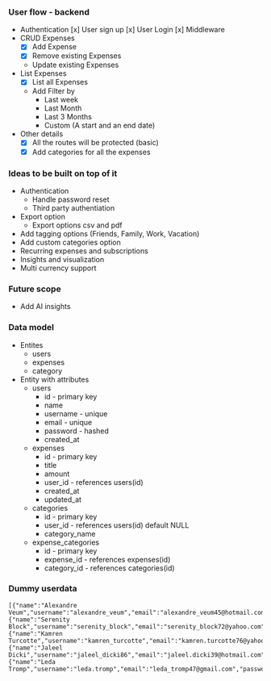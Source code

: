 ### User flow - backend

- Authentication
  [x] User sign up
  [x] User Login
  [x] Middleware
- CRUD Expenses
  - [x] Add Expense
  - [x] Remove existing Expenses
  - Update existing Expenses
- List Expenses
  - [x] List all Expenses
  - Add Filter by
    - Last week
    - Last Month
    - Last 3 Months
    - Custom (A start and an end date)
- Other details
  - [x] All the routes will be protected (basic)
  - [x] Add categories for all the expenses

### Ideas to be built on top of it

- Authentication
  - Handle password reset
  - Third party authentiation
- Export option
  - Export options csv and pdf
- Add tagging options (Friends, Family, Work, Vacation)
- Add custom categories option
- Recurring expenses and subscriptions
- Insights and visualization
- Multi currency support

### Future scope

- Add AI insights

### Data model

- Entites
  - users
  - expenses
  - category
- Entity with attributes
  - users
    - id - primary key
    - name
    - username - unique
    - email - unique
    - password - hashed
    - created_at
  - expenses
    - id - primary key
    - title
    - amount
    - user_id - references users(id)
    - created_at
    - updated_at
  - categories
    - id - primary key
    - user_id - references users(id) default NULL
    - category_name
  - expense_categories
    - id - primary key
    - expense_id - references expenses(id)
    - category_id - references categories(id)

### Dummy userdata

```
[{"name":"Alexandre Veum","username":"alexandre_veum","email":"alexandre_veum45@hotmail.com","password":"emQn_TLnLtD7DTg"},{"name":"Serenity Block","username":"serenity_block","email":"serenity_block72@yahoo.com","password":"_570ygBOr8mvfMP"},{"name":"Kamren Turcotte","username":"kamren_turcotte","email":"kamren.turcotte76@yahoo.com","password":"iIYaojZ7vzbkOZv"},{"name":"Jaleel Dicki","username":"jaleel_dicki86","email":"jaleel.dicki39@hotmail.com","password":"RRtlu1dNVmPfioo"},{"name":"Leda Tromp","username":"leda.tromp","email":"leda_tromp47@gmail.com","password":"yjAY0ftIaQuZgGw"}]

```
